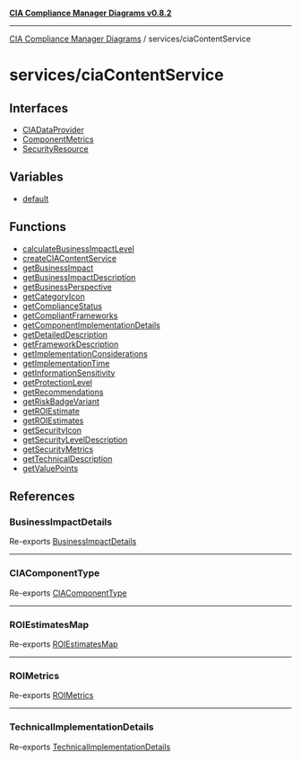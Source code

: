 [**CIA Compliance Manager Diagrams v0.8.2**](../../README.md)

***

[CIA Compliance Manager Diagrams](../../modules.md) / services/ciaContentService

# services/ciaContentService

## Interfaces

- [CIADataProvider](interfaces/CIADataProvider.md)
- [ComponentMetrics](interfaces/ComponentMetrics.md)
- [SecurityResource](interfaces/SecurityResource.md)

## Variables

- [default](variables/default.md)

## Functions

- [calculateBusinessImpactLevel](functions/calculateBusinessImpactLevel.md)
- [createCIAContentService](functions/createCIAContentService.md)
- [getBusinessImpact](functions/getBusinessImpact.md)
- [getBusinessImpactDescription](functions/getBusinessImpactDescription.md)
- [getBusinessPerspective](functions/getBusinessPerspective.md)
- [getCategoryIcon](functions/getCategoryIcon.md)
- [getComplianceStatus](functions/getComplianceStatus.md)
- [getCompliantFrameworks](functions/getCompliantFrameworks.md)
- [getComponentImplementationDetails](functions/getComponentImplementationDetails.md)
- [getDetailedDescription](functions/getDetailedDescription.md)
- [getFrameworkDescription](functions/getFrameworkDescription.md)
- [getImplementationConsiderations](functions/getImplementationConsiderations.md)
- [getImplementationTime](functions/getImplementationTime.md)
- [getInformationSensitivity](functions/getInformationSensitivity.md)
- [getProtectionLevel](functions/getProtectionLevel.md)
- [getRecommendations](functions/getRecommendations.md)
- [getRiskBadgeVariant](functions/getRiskBadgeVariant.md)
- [getROIEstimate](functions/getROIEstimate.md)
- [getROIEstimates](functions/getROIEstimates.md)
- [getSecurityIcon](functions/getSecurityIcon.md)
- [getSecurityLevelDescription](functions/getSecurityLevelDescription.md)
- [getSecurityMetrics](functions/getSecurityMetrics.md)
- [getTechnicalDescription](functions/getTechnicalDescription.md)
- [getValuePoints](functions/getValuePoints.md)

## References

### BusinessImpactDetails

Re-exports [BusinessImpactDetails](../../types/cia-services/interfaces/BusinessImpactDetails.md)

***

### CIAComponentType

Re-exports [CIAComponentType](../../types/cia-services/type-aliases/CIAComponentType.md)

***

### ROIEstimatesMap

Re-exports [ROIEstimatesMap](../../types/cia-services/interfaces/ROIEstimatesMap.md)

***

### ROIMetrics

Re-exports [ROIMetrics](../../types/cia-services/interfaces/ROIMetrics.md)

***

### TechnicalImplementationDetails

Re-exports [TechnicalImplementationDetails](../../types/cia-services/interfaces/TechnicalImplementationDetails.md)
